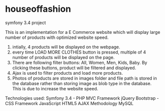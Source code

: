 # houseoffashion
symfony 3.4 project

This is an implementation for a E Commerce website which will display large number of products with optimized website speed. 
1. intially, 4 products will be displayed on the webpage.
2. every time LOAD MORE CLOTHES button is pressed, multiple of 4 number of products will be displayed on the page.
3. There are following filter buttons:
  All, Women, Men, Kids, Baby.
  By clicking these buttons, product will be filtered and displayed.
4. Ajax is used to filter products and load more products.
5. Photos of products are stored in images folder and file path is stored in the database rather than storing image as blob type in the database. This is due to increase the website speed. 
  
Technologies used:
Symfony 3.4 - PHP MVC Framework
jQuery 
Bootstrap - CSS Framework
JavaScript
HTML5
AJAX Methodology
MySQL
